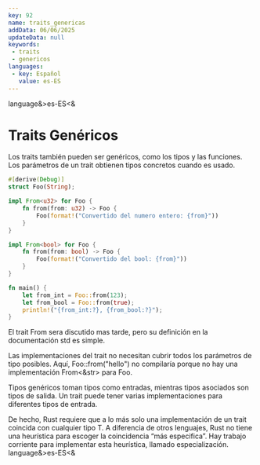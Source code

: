 ```yaml
---
key: 92
name: traits_genericas
addData: 06/06/2025
updateData: null
keywords: 
 - traits
 - genericos
languages:
 - key: Español
   value: es-ES
---
```

language&>es-ES<&
# Traits Genéricos
Los traits también pueden ser genéricos, como los tipos y las funciones. Los parámetros de un trait obtienen tipos concretos cuando es usado.

```rust
#[derive(Debug)]
struct Foo(String);

impl From<u32> for Foo {
    fn from(from: u32) -> Foo {
        Foo(format!("Convertido del numero entero: {from}"))
    }
}

impl From<bool> for Foo {
    fn from(from: bool) -> Foo {
        Foo(format!("Convertido del bool: {from}"))
    }
}

fn main() {
    let from_int = Foo::from(123);
    let from_bool = Foo::from(true);
    println!("{from_int:?}, {from_bool:?}");
}
```

El trait From sera discutido mas tarde, pero su definición en la documentación std es simple.

Las implementaciones del trait no necesitan cubrir todos los parámetros de tipo posibles. Aquí, Foo::from("hello") no compilaría porque no hay una implementación From<&str> para Foo.

Tipos genéricos toman tipos como entradas, mientras tipos asociados son tipos de salida. Un trait puede tener varias implementaciones para diferentes tipos de entrada.

De hecho, Rust requiere que a lo más solo una implementación de un trait coincida con cualquier tipo T. A diferencia de otros lenguajes, Rust no tiene
una heurística para escoger la coincidencia “más especifica”. Hay trabajo corriente para implementar esta heurística, llamado especialización.
language&>es-ES<&